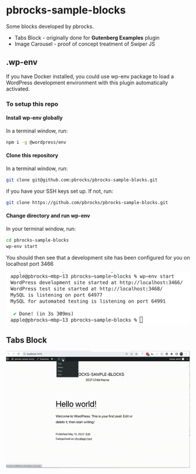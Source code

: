 # pbrocks-sample-blocks

Some blocks developed by pbrocks.

 * Tabs Block - originally done for <b>Gutenberg Examples</b> plugin
 * Image Carousel - proof of concept treatment of Swiper JS

## .wp-env

If you have Docker installed, you could use wp-env package to load a WordPress development environment with this plugin automatically activated.

### To setup this repo

#### Install wp-env globally

In a terminal window, run:

```sh
npm i -g @wordpress/env
```

#### Clone this repository

In a terminal window, run:

```sh
git clone git@github.com:pbrocks/pbrocks-sample-blocks.git
```

if you have your SSH keys set up. If not, run:

```sh
git clone https://github.com/pbrocks/pbrocks-sample-blocks.git
```

#### Change directory and run wp-env

In your terminal window, run:

```sh
cd pbrocks-sample-blocks
wp-env start
```

You should then see that a development site has been configured for you on localhost port 3466

![Development Site Info](assets/localhost-s466.png)

## Tabs Block

![Tabs Block Screencast](assets/screencasts/tabs-gutenberg-examples.gif)
